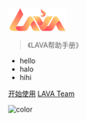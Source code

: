 <!-- _coverpage.md 封面 -->

![logo](_media/pic_system_logo.svg ':size=100%')


> 《LAVA帮助手册》

- hello
- halo
- hihi

[开始使用]()
[LAVA Team](#lava)


![color](#34495e)